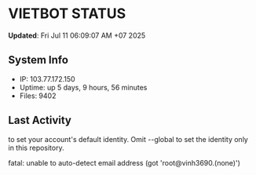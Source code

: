 # VIETBOT STATUS
**Updated**: Fri Jul 11 06:09:07 AM +07 2025

## System Info
- IP: 103.77.172.150
- Uptime: up 5 days, 9 hours, 56 minutes
- Files: 9402

## Last Activity

to set your account's default identity.
Omit --global to set the identity only in this repository.

fatal: unable to auto-detect email address (got 'root@vinh3690.(none)')
